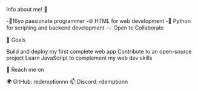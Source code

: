 Info about me! 👋

-🚀16yo passionate programmer 
-🌐 HTML for web development 
-🐍 Python for scripting and backend development 
-💡 Open to Collaborate


🌟 Goals

 Build and deploy my first complete web app
 Contribute to an open-source project
 Learn JavaScript to complement my web dev skills

📧 Reach me on

  🌍 GitHub: redemptionnn
  📫 Discord: rdemptionn

